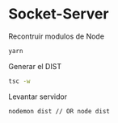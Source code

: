 # Socket-Server

Recontruir modulos de Node
```bash
yarn
```

Generar el DIST
```bash
tsc -w
```

Levantar servidor
```bash
nodemon dist // OR node dist
```
